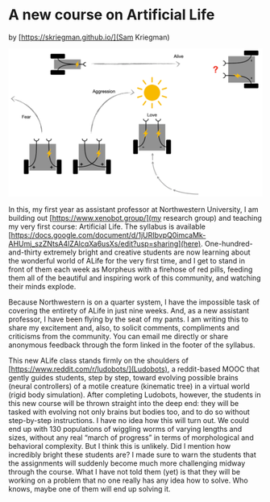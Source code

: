 # A new course on Artificial Life
by [https://skriegman.github.io/](Sam Kriegman)

![robots](images/kriegman_bots.png)

In this, my first year as assistant professor at Northwestern University, I am building out [https://www.xenobot.group/](my research group) and teaching my very first course: Artificial Life. The syllabus is available [https://docs.google.com/document/d/1jURIbvpQ0imcaMk-AHUmj_szZNtsA4lZAlcqXa6usXs/edit?usp=sharing](here). One-hundred-and-thirty extremely bright and creative students are now learning about the wonderful world of ALife for the very first time, and I get to stand in front of them each week as Morpheus with a firehose of red pills, feeding them all of the beautiful and inspiring work of this community, and watching their minds explode.

Because Northwestern is on a quarter system, I have the impossible task of covering the entirety of ALife in just nine weeks. And, as a new assistant professor, I have been flying by the seat of my pants. I am writing this to share my excitement and, also, to solicit comments, compliments and criticisms from the community. You can email me directly or share anonymous feedback through the form linked in the footer of the syllabus.

This new ALife class stands firmly on the shoulders of [https://www.reddit.com/r/ludobots/](Ludobots), a reddit-based MOOC that gently guides students, step by step, toward evolving possible brains (neural controllers) of a motile creature (kinematic tree) in a virtual world (rigid body simulation). After completing Ludobots, however, the students in this new course will be thrown straight into the deep end: they will be tasked with evolving not only brains but bodies too, and to do so without step-by-step instructions. I have no idea how this will turn out. We could end up with 130 populations of wiggling worms of varying lengths and sizes, without any real “march of progress” in terms of morphological and behavioral complexity. But I think this is unlikely. Did I mention how incredibly bright these students are? I made sure to warn the students that the assignments will suddenly become much more challenging midway through the course. What I have not told them (yet) is that they will be working on a problem that no one really has any idea how to solve. Who knows, maybe one of them will end up solving it.
